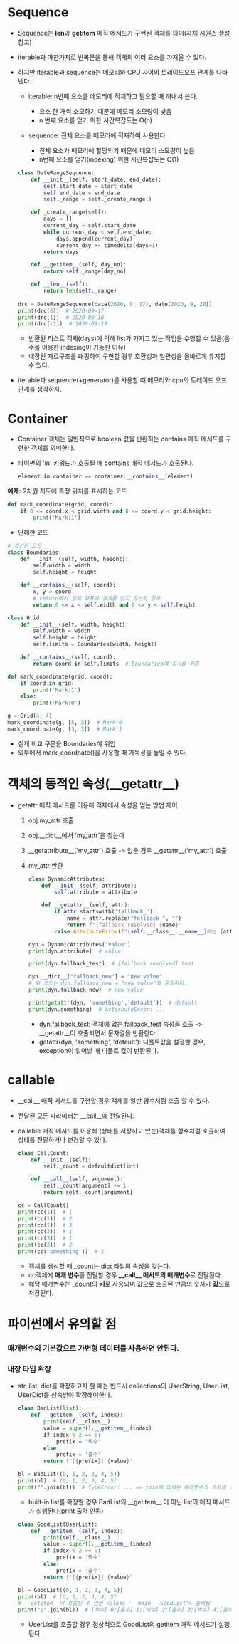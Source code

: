 # Sequence

- Sequence는 **len**과 **getitem** 매직 메서드가 구현된 객체를 의미([자체 시퀀스 생성]([https://github.com/navill/Python_TIL/tree/master/200916#%EC%9E%90%EC%B2%B4-%EC%8B%9C%ED%80%80%EC%8A%A4-%EC%83%9D%EC%84%B1](https://github.com/navill/Python_TIL/tree/master/200916#자체-시퀀스-생성)) 참고) 

- iterable과 마찬가지로 반복문을 통해 객체의 여러 요소를 가져올 수 있다.

- 하지만 iterable과 sequence는 메모리와 CPU 사이의 트레이드오프 관계를 나타낸다.

  - iterable: n번째 요소를 메모리에 적재하고 필요할 때 꺼내서 쓴다.
    - 요소 한 개씩 소모하기 때문에 메모리 소모량이 낮음
    - n 번째 요소를 얻기 위한 시간복잡도는 O(n)

  - sequence: 전체 요소를 메모리에 적재하여 사용한다.
    - 전체 요소가 메모리에 할당되기 때문에 메모리 소모량이 높음
    - n번째 요소를 얻기(indexing) 위한 시간복잡도는 O(1)

  ```python
  class DateRangeSequence:
      def __init__(self, start_date, end_date):
          self.start_date = start_date
          self.end_date = end_date
          self._range = self._create_range()
  
      def _create_range(self):
          days = []
          current_day = self.start_date
          while current_day < self.end_date:
              days.append(current_day)
              current_day += timedelta(days=1)
          return days
  
      def __getitem__(self, day_no):
          return self._range[day_no]
  
      def __len__(self):
          return len(self._range)  
      
  drc = DateRangeSequence(date(2020, 9, 17), date(2020, 9, 20))
  print(drc[0])  # 2020-09-17
  print(drc[1])  # 2020-09-18
  print(drc[-1])  # 2020-09-19
  ```

  - 반환된 리스트 객체(days)에 의해 list가 가지고 있는 작업을 수행할 수 있음(음수를 이용한 indexing이 가능한 이유)
  - 내장된 자료구조를 래핑하여 구현할 경우 호환성과 일관성을 올바르게 유지할 수 있다.

- iterable과 sequence(+generator)를 사용할 때 메모리와 cpu의 트레이드 오프 관계를 생각하자.



# Container

- Container 객체는 일반적으로 boolean 값을 반환하는 contains 매직 메서드를 구현한 객체를 의미한다.

- 파이썬의 'in' 키워드가 호출될 때 contains 매직 메서드가 호출된다.

  ```python
  element in container == container.__contains__(element)
  ```



**예제:** 2차원 지도에 특정 위치를 표시하는 코드

```python
def mark_coordinate(grid, coord):
    if 0 <= coord.x < grid.width and 0 <= coord.y < grid.height:
        print('Mark:1')
```

- 난해한 코드

  

```python
# 개선된 코드
class Boundaries:
    def __init__(self, width, height):
        self.width = width
        self.height = height

    def __contains__(self, coord):
        x, y = coord
        # return에서 실제 좌표가 경계를 넘지 않는지 검사
        return 0 <= x < self.width and 0 <= y < self.height

class Grid:
    def __init__(self, width, height):
        self.width = width
        self.height = height
        self.limits = Boundaries(width, height)

    def __contains__(self, coord):
        return coord in self.limits  # Boundaries에 검사를 위임

def mark_coordinate(grid, coord):
    if coord in grid:
        print('Mark:1')
    else:
        print('Mark:0')

g = Grid(4, 4)
mark_coordinate(g, [5, 3])  # Mark:0
mark_coordinate(g, [3, 3])  # Mark:1
```

- 실제 비교 구문을 Boundaries에 위임
- 외부에서 mark_coordnate()을 사용할 때 가독성을 높일 수 있다.



# 객체의 동적인 속성(\_\_getattr\_\_)

- getattr 매직 메서드를 이용해 객체에서 속성을 얻는 방법 제어

  1. obj.my_attr 호출 

  2. obj.\_\_dict\_\_에서 'my_attr'을 찾는다

  3. \_\_getattribute\_\_('my_attr') 호출 -> 없을 경우 \_\_getattr\_\_('my_attr') 호출 

  4. my_attr 반환

     ```python
     class DynamicAttributes:
         def __init__(self, attribute):
             self.attribute = attribute
     
         def __getattr__(self, attr):
             if attr.startswith('fallback_'):
                 name = attr.replace("fallback_", "")
                 return f"[fallback resolved] {name}"
             raise AttributeError(f"{self.__class__.__name__}에는 {attr} 속성이 없음")
     
     dyn = DynamicAttributes('value')
     print(dyn.attribute)  # value
     
     print(dyn.fallback_test)  # [fallback resolved] test
     
     dyn.__dict__["fallback_new"] = "new value"  
     # 위 코드는 dyn.fallback_new = "new value"와 동일하다.
     print(dyn.fallback_new)  # new value
     
     print(getattr(dyn, 'something','default'))  # default
     print(dyn.something)  # AttirbuteError: ... 
     ```

     - dyn.fallback_test: 객체에 없는 fallback_test 속성을 호출 -> \_\_getattr\_\_이 호출되면서 문자열을 반환한다.
     - getattr(dyn, 'something', 'default'): 디폴트값을 설정할 경우, exception이 일어날 때 디폴트 값이 반환된다.



# callable

- \_\_call\_\_ 매직 메서드를 구현할 경우 객체를 일반 함수처럼 호출 할 수 있다.

- 전달된 모든 파라미터는 \_\_call\_\_에 전달된다.

- callable 매직 메서드를 이용해 (상태를 저장하고 있는)객체를 함수처럼 호출하여 상태를 전달하거나 변경할 수 있다.

  ```python
  class CallCount:
      def __init__(self):
          self._count = defaultdict(int)
  
      def __call__(self, argument):
          self._count[argument] += 1
          return self._count[argument]
  
  cc = CallCount()
  print(cc(1))  # 1
  print(cc(1))  # 2
  print(cc(1))  # 3
  print(cc(2))  # 1
  print(cc(3))  # 1
  print(cc(2))  # 2
  print(cc('something'))  # 1
  ```

  - 객체를 생성할 때 _count는 dict 타입의 속성을 갖는다.
  - cc객체에 **매개 변수**를 전달할 경우 **\_\_call\_\_ 메서드의 매개변수**로 전달된다.
  - 해당 매개변수는 _count의 **키**로 사용되며 값으로 호출된 만큼의 숫자가 **값**으로 저장된다.



# 파이썬에서 유의할 점



### 매개변수의 기본값으로 가변형 데이터를 사용하면 안된다.

### 내장 타입 확장

- str, list, dict를 확장하고자 할 때는 반드시 collections의 UserString, UserList, UserDict를 상속받아 확장해야한다.

  ```python
  class BadList(list):
      def __getitem__(self, index):
          print(self.__class__)
          value = super().__getitem__(index)
          if index % 2 == 0:
              prefix = '짝수'
          else:
              prefix = '홀수'
          return f"[{prefix}] {value}"
  
  bl = BadList((0, 1, 2, 3, 4, 5))
  print(bl)  # [0, 1, 2, 3, 4, 5]
  print("".join(bl))  # TypeError: ... => join에 입력된 매개변수가 숫자일 것이라 예상하기 때문에 error
  ```

  - built-in list를 확장할 경우 BadList의 \_\_getitem\_\_ 이 아닌 list의 매직 메서드가 실행된다(print 출력 안됨)

  ```python
  class GoodList(UserList):
      def __getitem__(self, index):
          print(self.__class__)
          value = super().__getitem__(index)
          if index % 2 == 0:
              prefix = '짝수'
          else:
              prefix = '홀수'
          return f"[{prefix}] {value}"
  
  bl = GoodList((0, 1, 2, 3, 4, 5))
  print(bl)  # [0, 1, 2, 3, 4, 5]
  # __getitem__이 호출된 수 만큼 <class '__main__.GoodList'> 출력됨
  print(";".join(bl))  # [짝수] 0;[홀수] 1;[짝수] 2;[홀수] 3;[짝수] 4;[홀수] 5;
  ```

  - UserList를 호출할 경우 정상적으로 GoodList의 getitem 매직 메서드가 실행된다.













